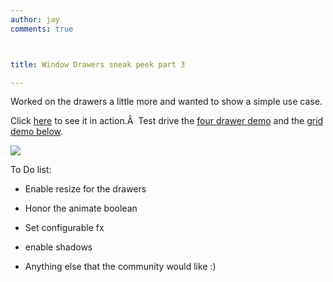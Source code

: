 ```yaml
---
author: jay
comments: true



title: Window Drawers sneak peek part 3

---
```


Worked on the drawers a little more and wanted to show a simple use case.

Click [here](http://moduscreate.com/img/screencasts/2008-08-09_1050.swf) to see it in action.Â  Test drive the [four drawer demo](http://moduscreate.com/js/examples/ext/winDrawers/) and the [grid demo below](http://moduscreate.com/js/examples/ext/winDrawers/complex.html).

![](http://moduscreate.com/img/screencasts/2008-08-09_1047.png)

To Do list:



	
  * Enable resize for the drawers

	
  * Honor the animate boolean

	
  * Set configurable fx

	
  * enable shadows

	
  * Anything else that the community would like :)


